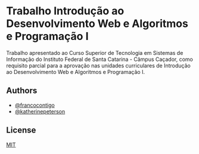 
# Trabalho Introdução ao Desenvolvimento Web e Algoritmos e Programação I

Trabalho apresentado ao Curso Superior de Tecnologia em Sistemas de Informação do Instituto Federal de Santa Catarina - Câmpus Caçador, como requisito parcial para a aprovação nas unidades curriculares de Introdução ao Desenvolvimento Web e Algoritmos e Programação I.


## Authors

- [@francocontigo](https://www.github.com/francocontigo)
- [@katherinepeterson](https://www.github.com/octokatherine)


## License

[MIT](https://choosealicense.com/licenses/mit/)

